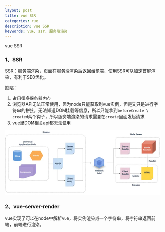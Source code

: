 ```yaml
---
layout: post
title: vue SSR
categories: vue
description: vue SSR
keywords: vue, ssr, 服务端渲染
---
```


vue SSR

### 1、SSR

SSR：服务端渲染，页面在服务端渲染后返回给前端，使用SSR可以加速首屏渲染，有利于SEO优化。

缺陷：

1. 占用很多服务器内存
2. 浏览器API无法正常使用，因为node只能获取到vue实例，但是又只是进行字符串的拼接，无法知道DOM挂载等信息，所以只能拿到`beforeCreate \ created`两个钩子，所以服务端渲染的请求需要在`create`里面发起请求
3. vue里DOM相关api都无法使用

![](/images/blog/img/ssr.png)

### 2、vue-server-render

vue实现了可以在node中解析vue，将实例渲染成一个字符串，将字符串返回前端，前端进行渲染。
